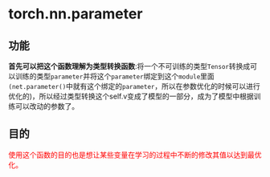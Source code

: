 # torch.nn.parameter
## 功能
<b>首先可以把这个函数理解为类型转换函数</b>:将一个不可训练的类型`Tensor`转换成可以训练的类型`parameter`并将这个`parameter`绑定到这个`module`里面`(net.parameter()`中就有这个绑定的`parameter`，所以在参数优化的时候可以进行优化的)，所以经过类型转换这个self.v变成了模型的一部分，成为了模型中根据训练可以改动的参数了。

## 目的
<font color=RED>使用这个函数的目的也是想让某些变量在学习的过程中不断的修改其值以达到最优化。</font>